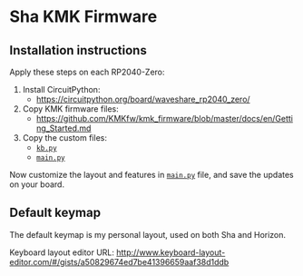 # Sha KMK Firmware

## Installation instructions

Apply these steps on each RP2040-Zero:

1. Install CircuitPython:
    * https://circuitpython.org/board/waveshare_rp2040_zero/
2. Copy KMK firmware files:
    * https://github.com/KMKfw/kmk_firmware/blob/master/docs/en/Getting_Started.md
3. Copy the custom files:
    * [`kb.py`](kb.py)
    * [`main.py`](main.py)

Now customize the layout and features in [`main.py`](main.py) file, and save the updates on your board.

## Default keymap

The default keymap is my personal layout, used on both Sha and Horizon.

Keyboard layout editor URL: http://www.keyboard-layout-editor.com/#/gists/a50829674ed7be41396659aaf38d1ddb